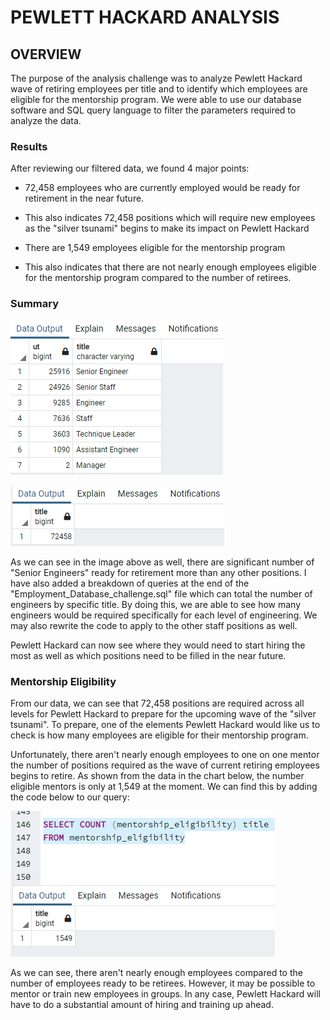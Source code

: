 # **PEWLETT HACKARD ANALYSIS**

## **OVERVIEW**

The purpose of the analysis challenge was to analyze Pewlett Hackard wave of retiring employees per title and to identify which employees are eligible for the mentorship program. We were able to use our database software and SQL query language to filter the parameters required to analyze the data.

### **Results**

After reviewing our filtered data, we found 4 major points:

* 72,458 employees who are currently employed would be ready for retirement in the near future.

* This also indicates 72,458 positions which will require new employees as the "silver tsunami" begins to make its impact on Pewlett Hackard

* There are 1,549 employees eligible for the mentorship program

* This also indicates that there are not nearly enough employees eligible for the mentorship program compared to the number of retirees. 

### **Summary**

![retiring_titles](https://github.com/rainmannyc/Pewlett-Hackard-Analysis/blob/b42359204009a438fe31363f9d5b401516dda887/Analysis%20Projects%20Folder/Pewlett-Hackard-Analysis%20Folder/retiring_titles_count.png)

![retiring_totals](https://github.com/rainmannyc/Pewlett-Hackard-Analysis/blob/b42359204009a438fe31363f9d5b401516dda887/Analysis%20Projects%20Folder/Pewlett-Hackard-Analysis%20Folder/retiring_titles_total.png)

As we can see in the image above as well, there are significant number of "Senior Engineers" ready for retirement more than any other positions. I have also added a breakdown of queries at the end of the "Employment_Database_challenge.sql" file which can total the number of engineers by specific title. By doing this, we are able to see how many engineers would be required specifically for each level of engineering. We may also rewrite the code to apply to the other staff positions as well. 

Pewlett Hackard can now see where they would need to start hiring the most as well as which positions need to be filled in the near future. 

### **Mentorship Eligibility**

From our data, we can see that 72,458 positions are required across all levels for Pewlett Hackard to prepare for the upcoming wave of the "silver tsunami". To prepare, one of the elements Pewlett Hackard would like us to check is how many employees are eligible for their mentorship program.  

Unfortunately, there aren't nearly enough employees to one on one mentor the number of positions required as the wave of current retiring employees begins to retire. As shown from the data in the chart below, the number eligible mentors is only at 1,549 at the moment. 
We can find this by adding the code below to our query:

![mentorship_eligibility](https://github.com/rainmannyc/Pewlett-Hackard-Analysis/blob/b42359204009a438fe31363f9d5b401516dda887/Analysis%20Projects%20Folder/Pewlett-Hackard-Analysis%20Folder/mentorship_count.png)

As we can see, there aren't nearly enough employees compared to the number of employees ready to be retirees. However, it may be possible to mentor or train new employees in groups. In any case, Pewlett Hackard will have to do a substantial amount of hiring and training up ahead. 